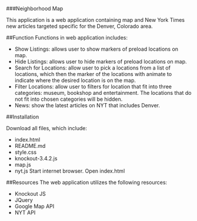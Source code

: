 ###Neighborhood Map

This application is a web application containing map and New York Times new articles targeted specific for the Denver, Colorado area.

##Function
Functions in web application includes:
* Show Listings: allows user to show markers of preload locations on map.
* Hide Listings: allows user to hide markers of preload locations on map.
* Search for Locations: allow user to pick a locations from a list of locations, which then the marker of the locations with animate to indicate where the desired location is on the map.
* Filter Locations: allow user to filters for location that fit into three categories: museum, bookshop and entertainment. The locations that do not fit into chosen categories will be hidden.
* News: show the latest articles on NYT that includes Denver.

##Installation

Download all files, which include:
* index.html
* README.md
* style.css
* knockout-3.4.2.js
* map.js
* nyt.js
Start internet browser.
Open index.html

##Resources
The web application utilizes the following resources:
* Knockout JS
* JQuery
* Google Map API
* NYT API
